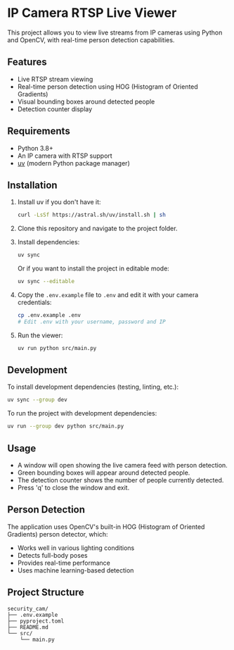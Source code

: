 # IP Camera RTSP Live Viewer

This project allows you to view live streams from IP cameras using Python and OpenCV, with real-time person detection capabilities.

## Features
- Live RTSP stream viewing
- Real-time person detection using HOG (Histogram of Oriented Gradients)
- Visual bounding boxes around detected people
- Detection counter display

## Requirements
- Python 3.8+
- An IP camera with RTSP support
- [uv](https://github.com/astral-sh/uv) (modern Python package manager)

## Installation

1. Install uv if you don't have it:
   ```bash
   curl -LsSf https://astral.sh/uv/install.sh | sh
   ```

2. Clone this repository and navigate to the project folder.

3. Install dependencies:
   ```bash
   uv sync
   ```
   Or if you want to install the project in editable mode:
   ```bash
   uv sync --editable
   ```

4. Copy the `.env.example` file to `.env` and edit it with your camera credentials:
   ```bash
   cp .env.example .env
   # Edit .env with your username, password and IP
   ```

5. Run the viewer:
   ```bash
   uv run python src/main.py
   ```

## Development

To install development dependencies (testing, linting, etc.):
```bash
uv sync --group dev
```

To run the project with development dependencies:
```bash
uv run --group dev python src/main.py
```

## Usage
- A window will open showing the live camera feed with person detection.
- Green bounding boxes will appear around detected people.
- The detection counter shows the number of people currently detected.
- Press 'q' to close the window and exit.

## Person Detection
The application uses OpenCV's built-in HOG (Histogram of Oriented Gradients) person detector, which:
- Works well in various lighting conditions
- Detects full-body poses
- Provides real-time performance
- Uses machine learning-based detection

## Project Structure

```
security_cam/
├── .env.example
├── pyproject.toml
├── README.md
└── src/
    └── main.py
``` 